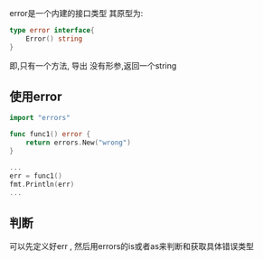 error是一个内建的接口类型
其原型为:
```go
type error interface{
	Error() string
}
```
即,只有一个方法, 导出
没有形参,返回一个string
## 使用error
```go
import "errors"

func func1() error {
	return errors.New("wrong")
}

...
err = func1()
fmt.Println(err)
...
```

## 判断

可以先定义好err , 然后用errors的is或者as来判断和获取具体错误类型